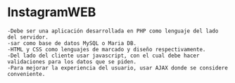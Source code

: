 # InstagramWEB
    -Debe ser una aplicación desarrollada en PHP como lenguaje del lado del servidor.
    -sar como base de datos MySQL o Maria DB.
    -HTML y CSS como lenguajes de marcado y diseño respectivamente.
    -Del lado del cliente usar javascript, con el cual debe hacer validaciones para los datos que se piden.
    -Para mejorar la experiencia del usuario, usar AJAX donde se considere conveniente.
